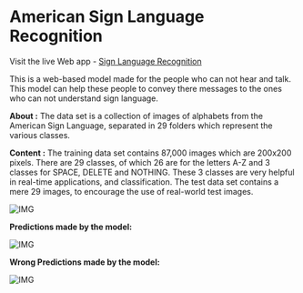 # American Sign Language Recognition

Visit the live Web app - [Sign Language Recognition](https://share.streamlit.io/hrushi11/sign-language-recognition/main/app.py)

This is a web-based model made for the people who can not hear and talk. This model can help these people to convey there messages to the ones who can not understand sign language. 

**About :** The data set is a collection of images of alphabets from the American Sign Language, separated in 29 folders which represent the various classes.

**Content :** The training data set contains 87,000 images which are 200x200 pixels. There are 29 classes, of which 26 are for the letters A-Z and 3 classes for SPACE, DELETE and NOTHING.
These 3 classes are very helpful in real-time applications, and classification.
The test data set contains a mere 29 images, to encourage the use of real-world test images.

![IMG](https://i.ibb.co/RD6dqqs/download.png)



**Predictions made by the model:**

![IMG](https://github.com/Hrushi11/Sign-Language-Recognition/blob/main/assets/pred_1.png?raw=true)

**Wrong Predictions made by the model:**

![IMG](https://github.com/Hrushi11/Sign-Language-Recognition/blob/main/assets/wrng_pred_1.png?raw=true)

